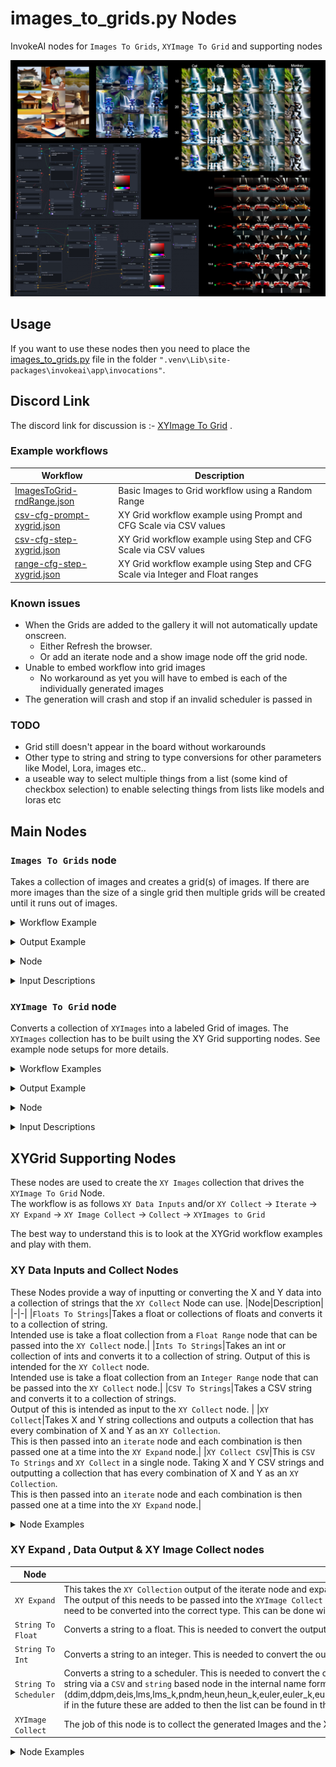 # images_to_grids.py Nodes
InvokeAI nodes for `Images To Grids`, `XYImage To Grid` and supporting nodes

![Alt text](images/collage.png)
## Usage
If you want to use these nodes then you need to place the [images_to_grids.py](ImagesToGrid-rndRange.py) file in the folder `".venv\Lib\site-packages\invokeai\app\invocations"`. 

## Discord Link
The discord link for discussion is :- [XYImage To Grid](https://discord.com/channels/1020123559063990373/1133465385182699582) .

### Example workflows
|Workflow|Description|
|-|-|
|[ImagesToGrid-rndRange.json](ImagesToGrid-rndRange.json)| Basic Images to Grid workflow using a Random Range|
|[csv-cfg-prompt-xygrid.json](csv-cfg-prompt-xygrid.json)| XY Grid workflow example using Prompt and CFG Scale via CSV values|
|[csv-cfg-step-xygrid.json](csv-cfg-step-xygrid.json)| XY Grid workflow example using Step and CFG Scale via CSV values|
|[range-cfg-step-xygrid.json](range-cfg-step-xygrid.json)| XY Grid workflow example using Step and CFG Scale via Integer and Float ranges|

### Known issues
- When the Grids are added to the gallery it will not automatically update onscreen.
  - Either Refresh the browser.
  - Or add an iterate node and a show image node off the grid node.
- Unable to embed workflow into grid images
  - No workaround as yet you will have to embed is each of the individually generated images
- The generation will crash and stop if an invalid scheduler is passed in

### TODO
- Grid still doesn't appear in the board without workarounds
- Other type to string and string to type conversions for other parameters like  Model, Lora, images etc..
- a useable way to select multiple things from a list (some kind of checkbox selection) to enable selecting things from lists like models and loras etc

## Main Nodes  
### `Images To Grids` node
Takes a collection of images and creates a grid(s) of images. If there are more images than the size of a single grid then multiple grids will be created until it runs out of images.
<details><summary>Workflow Example</summary>

![GridWorkflow](images/I2G-RndRangeWorkFlow.png)</details>

<details><summary>Output Example</summary>

![GridExample1](images/GridExample2-1.png)![GridExample2](images/GridExample2-2.png)</details>

<details><summary>Node</summary>

![ImageToGridNode](images/ImagesToGridsNode.png)</details>

<details><summary>Input Descriptions</summary>

|Input|Description|
|-|-|
|`Images`| This is the collection of images to add to the grids. It is used by collecting the images with a `Collect` node and feeding this into this input|
|`Columns`| The number of images across in the grids|
|`Rows`| The maximum rows per grid|
|`Space`| The number of pixels gap between images|
|`Scale Factor`| How much to resize the images by (values of 0...1 will reduce the image size, This is recommended if you have large images or large grids)|
|`Resample Mode`| Resize type to use|
|`Background Color`| Background color of the grid|
</details>

### `XYImage To Grid` node
Converts a collection of `XYImages` into a labeled Grid of images.  The `XYImages` collection has to be built using the XY Grid supporting nodes. See example node setups for more details.
<details><summary>Workflow Examples</summary>

![XYImageGridWorkflow](images\XYGrid-CSV-CFG-Step-Workflow.png)![Alt text](images/XYGrid-CSV-prompt-Step-Workflow.png)</details>

<details><summary>Output Example</summary>

![GridExample1](images/XYGridExample1.png)![GridExample1](images/XYGridExample2.png)</details>

<details><summary>Node</summary>

![ImageToGridNode](images/ImagesToGridsNode.png)</details>

<details><summary>Input Descriptions</summary>

|Input|Description|
|-|-|
|`XY Images`|This is the collection of images and XY items to add to the grid. It is used by `XYImage Collect` node and a `Collect` node and feeding this into this input|
|`Space`|The number of pixels gap between images|
|`Scale Factor`|How much to resize the images by (values of 0...1 will reduce the image size, This is recommended if you have large images or large grids)|
|`Resample Mode`|Resize type to use|
|`Background Color`| background color of the grid|
|`Label Font Name`| Font to use for the labels Default "Ariel.ttf"|
|`Label Front Size`| Size of the font to use for labels Default 35|
|`Top Label Height`| Vertical size to the labels space at the top of the grid.|
|`Left Label Width`| Horizontal Size of the labels space at the left of the grid.|
|`Label Font Color`| Font color of the label|
</details>

## XYGrid Supporting Nodes
These nodes are used to create the `XY Images` collection that drives the `XYImage To Grid` Node.<BR>  The workflow is as follows `XY Data Inputs` and/or `XY Collect` -> `Iterate` -> `XY Expand` -> `XY Image Collect` -> `Collect` -> `XYImages to Grid`

The best way to understand this is to look at the XYGrid workflow examples and play with them.

### XY Data Inputs and Collect Nodes
These Nodes provide a way of inputting or converting the X and Y data into a collection of strings that the `XY Collect` Node can use.
|Node|Description|
|-|-|
|`Floats To Strings`|Takes a float or collections of floats and converts it to a collection of string.<BR> Intended use is take a float collection from a `Float Range` node that can be passed into the `XY Collect` node.|
|`Ints To Strings`|Takes an int or collection of ints and converts it to a collection of string. Output of this is intended for the `XY Collect` node.<BR> Intended use is take a float collection from an `Integer Range` node that can be passed into the `XY Collect` node.|
|`CSV To Strings`|Takes a CSV string and converts it to a collection of strings.<BR> Output of this is intended as input to the `XY Collect` node. |
|`XY Collect`|Takes X and Y string collections and outputs a collection that has every combination of X and Y as an `XY Collection`.<BR> This is then passed into an `iterate` node and each combination is then passed one at a time into the `XY Expand` node.|
|`XY Collect CSV`|This is `CSV To Strings` and `XY Collect` in a single node. Taking X and Y CSV strings and outputting a collection that has every combination of X and Y as an `XY Collection`.<BR> This is then passed into an `iterate` node and each combination is then passed one at a time into the `XY Expand` node.|

<details><summary>Node Examples</summary>

![CSV CFG Step Example](images/XY-Collect-CSV-example.png)
![CSV Prompt Step text](images/XY-Collect-int-float-example.png)
![CSV CFG Step Example](images/XY-Collect-CSVToStrings-example.png)</details>

### XY Expand , Data Output & XY Image Collect nodes
|Node|Description|
|-|-|
|`XY Expand`|This takes the `XY Collection` output of the iterate node and expands it to individual X and Y items as strings.<BR>  The output of this needs to be passed into the `XYImage Collect` Node as is. It can also be used directly into nodes that accept strings e.g. Prompt.  However before been used as input to other nodes they will need to be converted into the correct type. This can be done with the `String To Float` and `String To Int` Nodes|
|`String To Float`|Converts a string to a float. This is needed to convert the output of the `XY Expand` node before it can be used as input by nodes that accept the float data type e.g. CFG, Denoise start/end etc...|
|`String To Int`|Converts a string to an integer. This is needed to convert the output of the `XY Expand` node before it can be used as input by nodes that accept the integer data type e.g. Step, Width, Height etc....|
|`String To Scheduler`|Converts a string to a scheduler. This is needed to convert the output of the `XY Expand` node before it can be used as input by nodes that accept the scheduler data type.  Scheduler has to be provided as a string via a `CSV` and `string` based node in the internal name format. At thw time of writing this can only be from the following values (ddim,ddpm,deis,lms,lms_k,pndm,heun,heun_k,euler,euler_k,euler_a,kdpm_2,kdpm_2_a,dpmpp_2s,dpmpp_2s_k,dpmpp_2m,dpmpp_2m_k,dpmpp_2m_sde,dpmpp_2m_sde_k,dpmpp_sde,dpmpp_sde_k,unipc) if in the future these are added to then the list can be found in the core schedulers.py file|
|`XYImage Collect`|The job of this node is to collect the generated Images and the X and Y items in a single place so they can be passed onto the `Collect` node then onto the `XYImage To Grid` node.|

<details><summary>Node Examples</summary>

![XY Expand and XY Image Collect](images/XY-Expand-ImageCollect-example.png)
![Alt text](images/XY-CSV-Expand-ToString-ImageCollect-example.png)
![Alt text](images/XYCollectCSV-Scheduler-example.png)</details>

